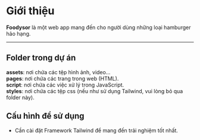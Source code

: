 # Giới thiệu

**Foodysor** là một web app mang đến cho người dùng những loại hamburger hảo hạng.

---

## Folder trong dự án

**assets**: nơi chứa các tệp hình ảnh, video...\
**pages**: nơi chứa các trang trong web (HTML).\
**script**: nơi chứa các việc xử lý trong JavaScript.\
**styles**: nơi chứa các tệp css (nếu như sử dụng Tailwind, vui lòng bỏ qua folder này).

## Cấu hình để sử dụng

-   Cần cài đặt Framework Tailwind để mang đến trải nghiệm tốt nhất.
